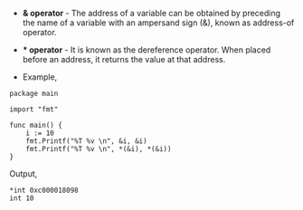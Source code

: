 * <b>& operator</b> - The address of a variable can be obtained by preceding the name of a variable with an ampersand sign (&), known as address-of operator. 

* <b>* operator</b> - It is known as the dereference operator. When placed before an address, it returns the value at that address. 

* Example,

```
package main

import "fmt"

func main() {
	i := 10
	fmt.Printf("%T %v \n", &i, &i)
	fmt.Printf("%T %v \n", *(&i), *(&i))
}
```
Output,
```
*int 0xc000018098 
int 10
```
